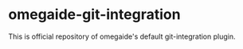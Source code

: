 # omegaide-git-integration
This is official repository of omegaide's default git-integration plugin.
